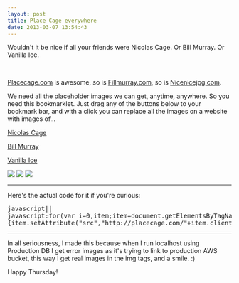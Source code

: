 ```yaml
---
layout: post
title: Place Cage everywhere
date: 2013-03-07 13:54:43
---
```


Wouldn't it be nice if all your friends were Nicolas Cage. Or Bill Murray. Or Vanilla Ice.

<div class="slide-place-cage" onclick="window.open('/images/13030701.png')">&nbsp;</div>

[Placecage.com](http://www.placecage.com/) is awesome, so is [Fillmurray.com](http://fillmurray.com), so is [Nicenicejpg.com](http://nicenicejpg.com/).

We need all the placeholder images we can get, anytime, anywhere. So you need this bookmarklet.
Just drag any of the buttons below to your bookmark bar, and with a click you can replace all the images on a website with images of...

<a href="javascript:for(var i=0,item;item=document.getElementsByTagName('img')[i];i++){item.setAttribute('src','http://placecage.com/'+item.clientWidth+'/'+item.clientHeight)}" class="big-button green">Nicolas Cage</a>

<a href="javascript:for(var i=0,item;item=document.getElementsByTagName('img')[i];i++){item.setAttribute('src','http://fillmurray.com/g/'+item.clientWidth+'/'+item.clientHeight)}" class="big-button yellow">Bill Murray</a>

<a href="javascript:for(var i=0,item;item=document.getElementsByTagName('img')[i];i++){item.setAttribute('src','http://nicenicejpg.com/'+item.clientWidth+'/'+item.clientHeight)}" class="big-button red">Vanilla Ice</a>


<img src="http://placecage.com/g/60/160" />
<img src="http://placecage.com/g/246/160" />
<img src="http://placecage.com/g/120/160" />

---

Here's the actual code for it if you're curious:

<pre>javascript||
javascript:for(var i=0,item;item=document.getElementsByTagName("img")[i];i++)
{item.setAttribute("src","http://placecage.com/"+item.clientWidth+"/"+item.clientHeight)}
</pre>

---

In all seriousness, I made this because when I run localhost using Production DB I get error images as it's trying to link to production AWS bucket, this way I get real images in the img tags, and a smile. :)

Happy Thursday!